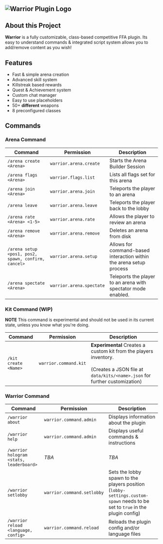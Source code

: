 ![Warrior Plugin Logo](../assets/assets/warrior_logo.png?raw=true "Warrior Logo")
---

## About this Project
**Warrior** is a fully customizable, class-based competitive FFA plugin. Its easy
to understand commands & integrated script system allows you to add/remove content as you wish!

## Features
- Fast & simple arena creation
- Advanced skill system
- Killstreak based rewards
- Quest & Achievement system
- Custom chat manager
- Easy to use placeholders
- 50+ **different** weapons
- 8 preconfigured classes

## Commands

### Arena Command

| Command | Permission | Description |
| ------- | ---------- | ----------- |
| `/arena create <Arena>` | `warrior.arena.create` | Starts the Arena Builder Session |
| `/arena flags <Arena>` | `warrior.flags.list` | Lists all flags set for this arena |
| `/arena join <Arena>` | `warrior.arena.join` | Teleports the player to an arena |
| `/arena leave` | `warrior.arena.leave` | Teleports the player back to the lobby |
| `/arena rate <Arena> <1-5>` | `warrior.arena.rate` | Allows the player to review an arena |
| `/arena remove <Arena>` | `warrior.arena.remove` | Deletes an arena from disk |
| `/arena setup <pos1, pos2, spawn, confirm, cancel>` | `warrior.arena.setup` | Allows for command-based interaction within the arena setup process |
| `/arena spectate <Arena>` | `warrior.arena.spectate` | Teleports the player to an arena with spectator mode enabled. |

### Kit Command (WIP)

**NOTE** This command is experimental and should not be used in its current state, unless you know what you're doing.

| Command | Permission | Description |
| ------- | ---------- | ----------- |
| `/kit create <Name>` | `warrior.command.kit` | **Experimental** Creates a custom kit from the players inventory. <br> <br>(Creates a JSON file at `data/kits/<name>.json` for further customization) |

### Warrior Command

| Command | Permission | Description |
| ------- | ---------- | ----------- |
| `/warrior about` | `warrior.command.admin` | Displays information about the plugin |
| `/warrior help` | `warrior.command.admin` | Displays useful commands & instructions |
| `/warrior hologram <stats, leaderboard>` | *TBA*  | *TBA* |
| `/warrior setlobby` | `warrior.command.setlobby`  | Sets the lobby spawn to the players position (`lobby-settings.custom-spawn` needs to be set to `true` in the plugin config) |
| `/warrior reload <language, config>` | `warrior.command.reload`  | Reloads the plugin config and/or language files |
